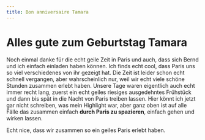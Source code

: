 ```yaml
---
title: Bon anniversaire Tamara
---
```


# Alles gute zum Geburtstag Tamara

Noch einmal danke für die echt geile Zeit in Paris und auch, dass sich Bernd und ich einfach einladen haben können. Ich finds echt cool, dass Paris uns so viel verschiedenes von ihr gezeigt hat. Die Zeit ist leider schon echt schnell vergangen, aber wahrscheinlich nur, weil wir echt viele schöne Stunden zusammen erlebt haben. Unsere Tage waren eigentlich auch echt immer recht lang, zuerst ein echt geiles riesiges ausgedehntes Frühstück und dann bis spät in die Nacht von Paris treiben lassen. Hier könnt ich jetzt gar nicht schreiben, was mein Highlight war, aber ganz oben ist auf alle Fälle das zusammen einfach **durch Paris zu spazieren**, einfach gehen und wirken lassen.

Echt nice, dass wir zusammen so ein geiles Paris erlebt haben.

<BaseImage src="paris/birthday-1.jpeg" alt="Bon anniversaire Tamara" class="mb-5" />